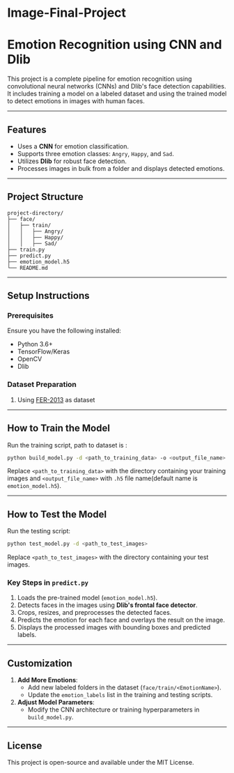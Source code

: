 # Image-Final-Project
# Emotion Recognition using CNN and Dlib

This project is a complete pipeline for emotion recognition using convolutional neural networks (CNNs) and Dlib's face detection capabilities. It includes training a model on a labeled dataset and using the trained model to detect emotions in images with human faces.

---

## **Features**
- Uses a **CNN** for emotion classification.
- Supports three emotion classes: `Angry`, `Happy`, and `Sad`.
- Utilizes **Dlib** for robust face detection.
- Processes images in bulk from a folder and displays detected emotions.

---

## **Project Structure**

```
project-directory/
├── face/
│   ├── train/
│   │   ├── Angry/
│   │   ├── Happy/
│   │   ├── Sad/
├── train.py
├── predict.py
├── emotion_model.h5
└── README.md
```

---

## **Setup Instructions**

### **Prerequisites**
Ensure you have the following installed:
- Python 3.6+
- TensorFlow/Keras
- OpenCV
- Dlib

### **Dataset Preparation**
1. Using [FER-2013](https://www.kaggle.com/datasets/msambare/fer2013) as dataset

---

## **How to Train the Model**

Run the training script, path to dataset is :
```bash
python build_model.py -d <path_to_training_data> -o <output_file_name>
```
Replace `<path_to_training_data>` with the directory containing your training images and `<output_file_name>` with `.h5` file name(default name is `emotion_model.h5`).

---

## **How to Test the Model**

Run the testing script:
```bash
python test_model.py -d <path_to_test_images>
```
Replace `<path_to_test_images>` with the directory containing your test images.

### **Key Steps in `predict.py`**
1. Loads the pre-trained model (`emotion_model.h5`).
2. Detects faces in the images using **Dlib's frontal face detector**.
3. Crops, resizes, and preprocesses the detected faces.
4. Predicts the emotion for each face and overlays the result on the image.
5. Displays the processed images with bounding boxes and predicted labels.

---

## **Customization**
1. **Add More Emotions**:
    - Add new labeled folders in the dataset (`face/train/<EmotionName>`).
    - Update the `emotion_labels` list in the training and testing scripts.
2. **Adjust Model Parameters**:
    - Modify the CNN architecture or training hyperparameters in `build_model.py`.

---

## **License**
This project is open-source and available under the MIT License.
